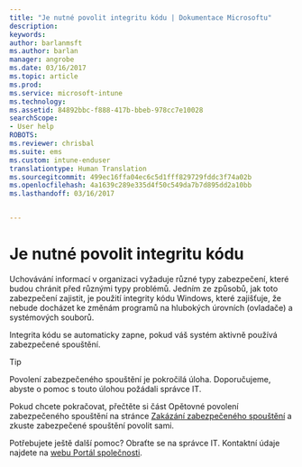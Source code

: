 ```yaml
---
title: "Je nutné povolit integritu kódu | Dokumentace Microsoftu"
description: 
keywords: 
author: barlanmsft
ms.author: barlan
manager: angrobe
ms.date: 03/16/2017
ms.topic: article
ms.prod: 
ms.service: microsoft-intune
ms.technology: 
ms.assetid: 84892bbc-f888-417b-bbeb-978cc7e10028
searchScope:
- User help
ROBOTS: 
ms.reviewer: chrisbal
ms.suite: ems
ms.custom: intune-enduser
translationtype: Human Translation
ms.sourcegitcommit: 499ec16ffa04ec6c5d1fff829729fddc3f74a02b
ms.openlocfilehash: 4a1639c289e335d4f50c549da7b7d895dd2a10bb
ms.lasthandoff: 03/16/2017


---
```


# <a name="you-need-to-enable-code-integrity"></a>Je nutné povolit integritu kódu

Uchovávání informací v organizaci vyžaduje různé typy zabezpečení, které budou chránit před různými typy problémů. Jedním ze způsobů, jak toto zabezpečení zajistit, je použití integrity kódu Windows, které zajišťuje, že nebude docházet ke změnám programů na hlubokých úrovních (ovladače) a systémových souborů.

Integrita kódu se automaticky zapne, pokud váš systém aktivně používá zabezpečené spouštění.

> [!Tip]
> Povolení zabezpečeného spouštění je pokročilá úloha. Doporučujeme, abyste o pomoc s touto úlohou požádali správce IT.

Pokud chcete pokračovat, přečtěte si část Opětovné povolení zabezpečeného spouštění na stránce [Zakázání zabezpečeného spouštění](https://msdn.microsoft.com/library/windows/hardware/dn898540(v=vs.85).aspx) a zkuste zabezpečené spouštění povolit sami.

Potřebujete ještě další pomoc? Obraťte se na správce IT. Kontaktní údaje najdete na [webu Portál společnosti](http://portal.manage.microsoft.com).

